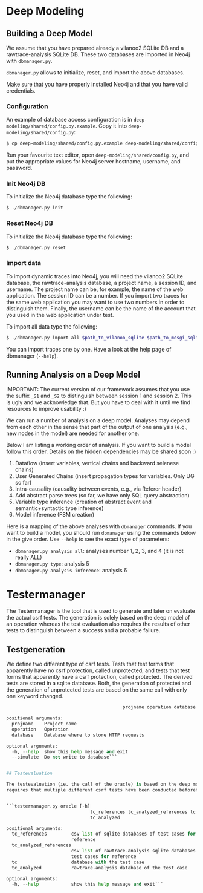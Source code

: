 # Deep Modeling

## Building a Deep Model

We assume that you have prepared already a vilanoo2 SQLite DB and a rawtrace-analysis SQLite DB. These two databases are imported in Neo4j with `dbmanager.py`.

`dbmanager.py` allows to initialize, reset, and import the above databases.

Make sure that you have properly installed Neo4j and that you have valid credentials. 

### Configuration

An example of database access configuration is in `deep-modeling/shared/config.py.example`. Copy it into `deep-modeling/shared/config.py`:

```bash
$ cp deep-modeling/shared/config.py.example deep-modeling/shared/config.py
```

Run your favourite text editor, open `deep-modeling/shared/config.py`, and put the appropriate values for Neo4j server hostname, username, and password.

### Init Neo4j DB

To initialize the Neo4j database type the following:

```bash
$ ./dbmanager.py init
```

### Reset Neo4j DB

To initialize the Neo4j database type the following:

```bash
$ ./dbmanager.py reset
```

### Import data

To import dynamic traces into Neo4j, you will need the vilanoo2 SQLite database, the rawtrace-analysis database, a project name, a session ID, and username. The project name can be, for example, the name of the web application. The session ID can be a number. If you import two traces for the same web application you may want to use two numbers in order to distinguish them. Finally, the username can be the name of the account that you used in the web application under test. 

To import all data type the following:

```bash
$ ./dbmanager.py import all $path_to_vilanoo_sqlite $path_to_mosgi_sqlite $path_to_rawtrace_sqlite $projname $session $user
```

You can import traces one by one. Have a look at the help page of dbmanager (`--help`).


## Running Analysis on a Deep Model

IMPORTANT: The current version of our framework assumes that you use the suffix `_S1` and `_S2` to distinguish between session 1 and session 2. This is ugly and we acknowledge that. But you have to deal with it until we find resources to improve usability :)

We can run a number of analysis on a deep model. Analyses may depend from each other in the sense that part of the output of one analysis (e.g., new nodes in the model) are needed for another one.

Below I am listing a working order of analysis. If you want to build a model follow this order. Details on the hidden dependencies may be shared soon :)

1. Dataflow (insert variables, vertical chains and backward selenese chains)
2. User Generated Chains (insert propagation types for variables. Only UG so far)
3. Intra-causality (causality between events, e.g., via Referer header)
4. Add abstract parse trees (so far, we have only SQL query abstraction)
5. Variable type inference (creation of abstract event and semantic+syntactic type inference)
6. Model inference (FSM creation)

Here is a mapping of the above analyses with `dbmanager` commands. If you want to build a model, you should run `dbmanager` using the commands below in the give order. Use `--help` to see the exact type of parameters:

* `dbmanager.py analysis all`: analyses number 1, 2, 3, and 4 (it is not really ALL)
* `dbmanager.py type`: analysis 5
* `dbmanager.py analysis inference`: analysis 6


# Testermanager

The Testermanager is the tool that is used to generate and later on evaluate the actual csrf tests. The generation is solely based on the deep model of an 
operation whereas the test evaluation also requires the results of other tests to distinguish between a success and a probable failure.


## Testgeneration

We define two different type of csrf tests. Tests that test forms that apparently have no csrf protection, called unprotected, and tests that test
forms that apparently have a csrf protection, called protected. The derived tests are stored in a sqlite database. Both, the generation of protecte```d```
and the generation of unprotected tests are based on the same call with only one keyword changed.

```testermanager.py tgen [not_]protected [-h] [--simulate]
                                           projname operation database

positional arguments:
  projname    Project name
  operation   Operation
  database    Database where to store HTTP requests

optional arguments:
  -h, --help  show this help message and exit
  --simulate  Do not write to database```


## Testevaluation

The testevaluation (ie. the call of the oracle) is based on the deep model of the to be evaluated operation as well as other test results and cosequently
requires that multiple different csrf tests have been conducted beforehand. The results are directly displayed.


```testermanager.py oracle [-h]
                               tc_references tc_analyzed_references tc
                               tc_analyzed

positional arguments:
  tc_references         csv list of sqlite databases of test cases for
                        reference
  tc_analyzed_references
                        csv list of rawtrace-analysis sqlite databases of the
                        test cases for reference
  tc                    database with the test case
  tc_analyzed           rawtrace-analysis database of the test case

optional arguments:
  -h, --help            show this help message and exit``` 
